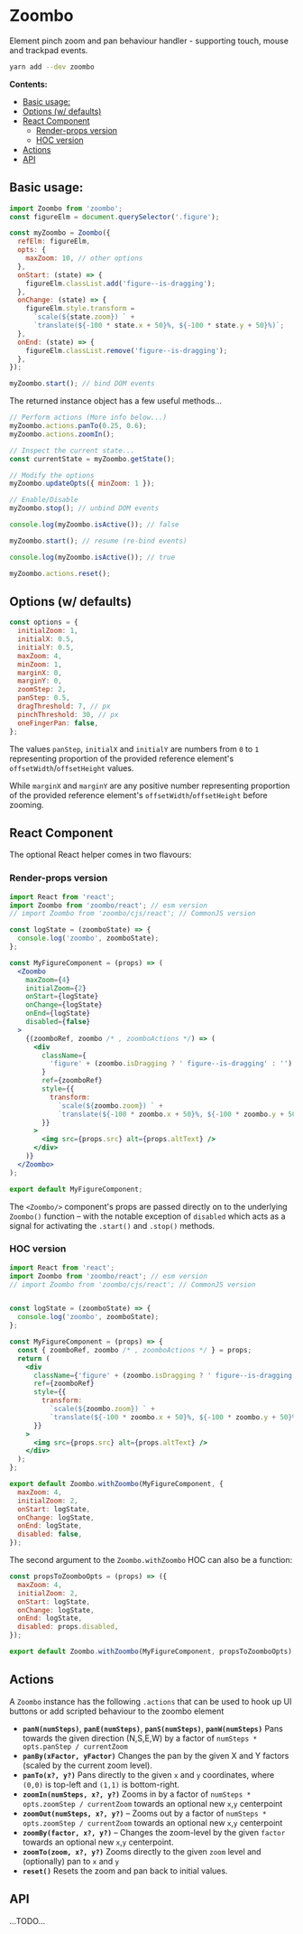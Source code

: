 # Zoombo

Element pinch zoom and pan behaviour handler - supporting touch, mouse and
trackpad events.

```sh
yarn add --dev zoombo
```

**Contents:**

- [Basic usage:](#basic-usage)
- [Options (w/ defaults)](#options-w-defaults)
- [React Component](#react-component)
  - [Render-props version](#render-props-version)
  - [HOC version](#hoc-version)
- [Actions](#actions)
- [API](#api)

## Basic usage:

```js
import Zoombo from 'zoombo';
const figureElm = document.querySelector('.figure');

const myZoombo = Zoombo({
  refElm: figureElm,
  opts: {
    maxZoom: 10, // other options
  },
  onStart: (state) => {
    figureElm.classList.add('figure--is-dragging');
  },
  onChange: (state) => {
    figureElm.style.transform =
      `scale(${state.zoom}) ` +
      `translate(${-100 * state.x + 50}%, ${-100 * state.y + 50}%)`;
  },
  onEnd: (state) => {
    figureElm.classList.remove('figure--is-dragging');
  },
});

myZoombo.start(); // bind DOM events
```

The returned instance object has a few useful methods...

```js
// Perform actions (More info below...)
myZoombo.actions.panTo(0.25, 0.6);
myZoombo.actions.zoomIn();

// Inspect the current state...
const currentState = myZoombo.getState();

// Modify the options
myZoombo.updateOpts({ minZoom: 1 });

// Enable/Disable
myZoombo.stop(); // unbind DOM events

console.log(myZoombo.isActive()); // false

myZoombo.start(); // resume (re-bind events)

console.log(myZoombo.isActive()); // true

myZoombo.actions.reset();
```

## Options (w/ defaults)

```js
const options = {
  initialZoom: 1,
  initialX: 0.5,
  initialY: 0.5,
  maxZoom: 4,
  minZoom: 1,
  marginX: 0,
  marginY: 0,
  zoomStep: 2,
  panStep: 0.5,
  dragThreshold: 7, // px
  pinchThreshold: 30, // px
  oneFingerPan: false,
};
```

The values `panStep`, `initialX` and `initialY` are numbers from `0` to `1`
representing proportion of the provided reference element's
`offsetWidth`/`offsetHeight` values.

While `marginX` and `marginY` are any positive number representing proportion
of the provided reference element's `offsetWidth`/`offsetHeight` before
zooming.

## React Component

The optional React helper comes in two flavours:

### Render-props version

```jsx
import React from 'react';
import Zoombo from 'zoombo/react'; // esm version
// import Zoombo from 'zoombo/cjs/react'; // CommonJS version

const logState = (zoomboState) => {
  console.log('zoombo', zoomboState);
};

const MyFigureComponent = (props) => (
  <Zoombo
    maxZoom={4}
    initialZoom={2}
    onStart={logState}
    onChange={logState}
    onEnd={logState}
    disabled={false}
  >
    {(zoomboRef, zoombo /* , zoomboActions */) => (
      <div
        className={
          'figure' + (zoombo.isDragging ? ' figure--is-dragging' : '')
        }
        ref={zoomboRef}
        style={{
          transform:
            `scale(${zoombo.zoom}) ` +
            `translate(${-100 * zoombo.x + 50}%, ${-100 * zoombo.y + 50}%)`,
        }}
      >
        <img src={props.src} alt={props.altText} />
      </div>
    )}
  </Zoombo>
);

export default MyFigureComponent;
```

The `<Zoombo/>` component's props are passed directly on to the underlying
`Zoombo()` function – with the notable exception of `disabled` which acts as a
signal for activating the `.start()` and `.stop()` methods.

### HOC version

```jsx
import React from 'react';
import Zoombo from 'zoombo/react'; // esm version
// import Zoombo from 'zoombo/cjs/react'; // CommonJS version


const logState = (zoomboState) => {
  console.log('zoombo', zoomboState);
};

const MyFigureComponent = (props) => {
  const { zoomboRef, zoombo /* , zoomboActions */ } = props;
  return (
    <div
      className={'figure' + (zoombo.isDragging ? ' figure--is-dragging' : '')}
      ref={zoomboRef}
      style={{
        transform:
          `scale(${zoombo.zoom}) ` +
          `translate(${-100 * zoombo.x + 50}%, ${-100 * zoombo.y + 50}%)`,
      }}
    >
      <img src={props.src} alt={props.altText} />
    </div>
  );
};

export default Zoombo.withZoombo(MyFigureComponent, {
  maxZoom: 4,
  initialZoom: 2,
  onStart: logState,
  onChange: logState,
  onEnd: logState,
  disabled: false,
});
```

The second argument to the `Zoombo.withZoombo` HOC can also be a function:

```js
const propsToZoomboOpts = (props) => ({
  maxZoom: 4,
  initialZoom: 2,
  onStart: logState,
  onChange: logState,
  onEnd: logState,
  disabled: props.disabled,
});

export default Zoombo.withZoombo(MyFigureComponent, propsToZoomboOpts);
```

## Actions

A `Zoombo` instance has the following `.actions` that can be used to hook up
UI buttons or add scripted behaviour to the zoombo element

- **`panN(numSteps)`**, **`panE(numSteps)`**, **`panS(numSteps)`**,
  **`panW(numSteps)`** Pans towards the given direction (N,S,E,W) by a factor
  of `numSteps * opts.panStep / currentZoom`
- **`panBy(xFactor, yFactor)`** Changes the pan by the given X and Y factors
  (scaled by the current zoom level).
- **`panTo(x?, y?)`** Pans directly to the given `x` and `y` coordinates,
  where `(0,0)` is top-left and `(1,1)` is bottom-right.
- **`zoomIn(numSteps, x?, y?)`** Zooms in by a factor of
  `numSteps * opts.zoomStep / currentZoom` towards an optional new `x`,`y`
  centerpoint
- **`zoomOut(numSteps, x?, y?)`** – Zooms out by a factor of
  `numSteps * opts.zoomStep / currentZoom` towards an optional new `x`,`y`
  centerpoint
- **`zoomBy(factor, x?, y?)`** – Changes the zoom-level by the given `factor`
  towards an optional new `x`,`y` centerpoint.
- **`zoomTo(zoom, x?, y?)`** Zooms directly to the given `zoom` level and
  (optionally) pan to `x` and `y`
- **`reset()`** Resets the zoom and pan back to initial values.

## API

...TODO...
